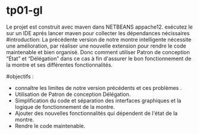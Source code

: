# tp01-gl
Le projet est construit avec maven dans NETBEANS appache12. exécutez le sur un IDE aprés lancer maven pour collecter les dépendances nécissaires
#introduction:
      La précédente version  de notre montre intelligente
 nécessite une amélioration, par réaliser une nouvelle extension pour rendre le code maintenable et bien organisé.
  Donc comment utiliser Patron de conception “État” et “Délégation” dans ce cas à fin d'assurer le bon fonctionnement de la montre et ses différentes fonctionnalités.
  
 #objectifs :
 - connaître les limites de notre version précédents et ces problèmes .
- Utilisation de Patron de conception Délégation.
- Simplification du code et séparation des interfaces graphiques et la logique de fonctionnement de la montre.
- Ajouter des nouvelles fonctionnalités qui dépendent de l'état de la montre.
- Rendre le code maintenable.
